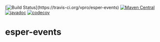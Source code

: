 [![Build Status](https://travis-ci.org/vpro/esper-events.svg?)](https://travis-ci.org/vpro/esper-events)
[![Maven Central](https://img.shields.io/maven-central/v/nl.vpro.esper/esper-events.svg?label=Maven%20Central)](https://search.maven.org/search?q=g:%22nl.vpro.esper%22%20AND%20a:%22esper-events%22)
[![javadoc](http://www.javadoc.io/badge/nl.vpro.esper/esper-events.svg?color=blue)](http://www.javadoc.io/doc/nl.vpro.esper/esper-events)
[![codecov](https://codecov.io/gh/vpro/esper-events/branch/master/graph/badge.svg)](https://codecov.io/gh/vpro/esper-events)


# esper-events
